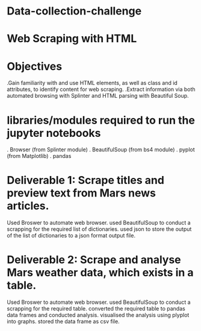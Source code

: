 # Data-collection-challenge
# Web Scraping with HTML
# Objectives
.Gain familiarity with and use HTML elements, as well as class and id attributes, to identify content for web scraping.
.Extract information via both automated browsing with Splinter and HTML parsing with Beautiful Soup.
# libraries/modules required to run the jupyter notebooks
. Browser (from Splinter module)
. BeautifulSoup (from bs4 module)
. pyplot (from Matplotlib)
. pandas
# Deliverable 1: Scrape titles and preview text from Mars news articles.
Used Broswer to automate web browser.
used BeautifulSoup to conduct a scrapping for the required list of dictionaries.
used json to store the output of the list of dictionaries to a json format output file.
# Deliverable 2: Scrape and analyse Mars weather data, which exists in a table.
Used Broswer to automate web browser.
used BeautifulSoup to conduct a scrapping for the required table.
converted the required table to pandas data frames and conducted analysis.
visualised the analysis using plyplot into graphs.
stored the data frame as csv file.
